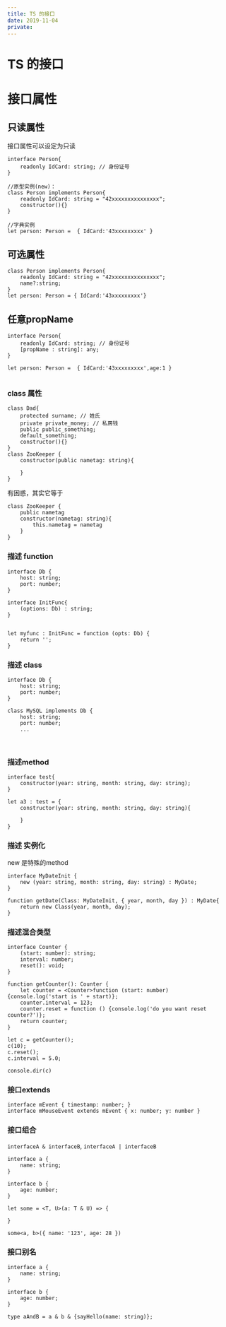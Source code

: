 ```yaml
---
title: TS 的接口
date: 2019-11-04
private: 
---
```

# TS 的接口
# 接口属性
## 只读属性
接口属性可以设定为只读

    interface Person{
        readonly IdCard: string; // 身份证号
    }

    //原型实例(new)：
    class Person implements Person{
        readonly IdCard: string = "42xxxxxxxxxxxxxxx";
        constructor(){}
    }

    //字典实例
    let person: Person =  { IdCard:'43xxxxxxxxx' }

## 可选属性

    class Person implements Person{
        readonly IdCard: string = "42xxxxxxxxxxxxxxx";
        name?:string;
    }
    let person: Person = { IdCard:'43xxxxxxxxx'}

## 任意propName

    interface Person{
        readonly IdCard: string; // 身份证号
        [propName : string]: any;
    }
    ​
    let person: Person =  { IdCard:'43xxxxxxxxx',age:1 }
    ​

### class 属性

    class Dad{
        protected surname; // 姓氏
        private private_money; // 私房钱
        public public_something;
        default_something;
        constructor(){}
    }
    class ZooKeeper {
        constructor(public nametag: string){
    ​
        }
    }

有困惑，其实它等于

    class ZooKeeper {
        public nametag
        constructor(nametag: string){
            this.nametag = nametag
        }
    }

### 描述 function

    interface Db {
        host: string;
        port: number;
    }
    ​
    interface InitFunc{
        (options: Db) : string;
    }
    ​
    ​
    let myfunc : InitFunc = function (opts: Db) {
        return '';
    }

### 描述 class
    interface Db {
        host: string;
        port: number;
    }
    ​
    class MySQL implements Db {
        host: string;
        port: number;
        ...
​
### 描述method

    interface test{
        constructor(year: string, month: string, day: string);
    }
    ​
    let a3 : test = {
        constructor(year: string, month: string, day: string){
    ​
        }
    }

### 描述 实例化
new 是特殊的method

    interface MyDateInit {
        new (year: string, month: string, day: string) : MyDate;
    }

    function getDate(Class: MyDateInit, { year, month, day }) : MyDate{
        return new Class(year, month, day);
    }

### 描述混合类型
    interface Counter {
        (start: number): string;
        interval: number;
        reset(): void;
    }
    ​
    function getCounter(): Counter {
        let counter = <Counter>function (start: number) {console.log('start is ' + start)};
        counter.interval = 123;
        counter.reset = function () {console.log('do you want reset counter?')};
        return counter;
    }
    ​
    let c = getCounter();
    c(10);
    c.reset();
    c.interval = 5.0;
    ​
    console.dir(c)
### 接口extends
    interface mEvent { timestamp: number; }
    interface mMouseEvent extends mEvent { x: number; y: number }

### 接口组合
`interfaceA & interfaceB`, `interfaceA | interfaceB`

    interface a {
        name: string;
    }

    interface b {
        age: number;
    }

    let some = <T, U>(a: T & U) => {

    }

    some<a, b>({ name: '123', age: 28 })

### 接口别名

    interface a {
        name: string;
    }
    ​
    interface b {
        age: number;
    }
    ​
    type aAndB = a & b & {sayHello(name: string)};
